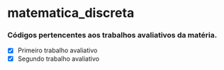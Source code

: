 # matematica_discreta
### Códigos pertencentes aos trabalhos avaliativos da matéria.
 - [x] Primeiro trabalho avaliativo
 - [x] Segundo trabalho avaliativo
